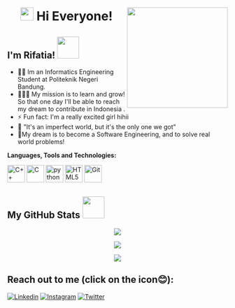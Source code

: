 
<h1 align="center"><img src="https://media.giphy.com/media/pqStRjJyVEZDapW6EM/giphy.gif" width="30" />  Hi Everyone! 
<img align='right' src="https://media.giphy.com/media/hVCh2ImEWsBr9sXpW1/giphy.gif" width="230">
<h2> I'm Rifatia! <img src="https://media.giphy.com/media/Pk9ahjZGewoVWjfD4G/giphy.gif" width="50"></h2>
 
- 👩‍💻 Im an Informatics Engineering Student at Politeknik Negeri Bandung.
- 🏃🏻‍♀️ My mission is to learn and grow! So that one day I'll be able to reach my dream to contribute in Indonesia .
- ⚡ Fun fact: I'm a really excited girl hihii
- 📝 "It's an imperfect world, but it's the only one we got"
- 🏁My dream is to become a Software Engineering, and to solve real world problems!</p>
 
 **Languages, Tools and Technologies:**
 
 
 <a href="https://isocpp.org/" title="C++"><img src="https://github.com/get-icon/geticon/raw/master/icons/c-plusplus.svg" alt="C++" width="40px" height="40px"></a>
 <a href="https://en.wikipedia.org/wiki/C_(programming_language)" title="C"><img src="https://github.com/get-icon/geticon/raw/master/icons/c.svg" alt="C" width="40px"  height="40px"></a>
 <a href="https://python.org/" title="python"><img src="https://github.com/get-icon/geticon/raw/master/icons/python.svg" alt="python" width="40px" height="40px"></a>
 <a href="https://www.w3.org/TR/html5/" title="HTML5"><img src="https://github.com/get-icon/geticon/raw/master/icons/html-5.svg" alt="HTML5" width="40px" height="40px"></a>
 <a href="https://git-scm.com/" title="Git"><img src="https://github.com/get-icon/geticon/raw/master/icons/git-icon.svg" alt="Git" width="40px" height="40px"></a>
 

 
 
 
 
 <h2>My GitHub Stats <img src="https://media.giphy.com/media/JUGcy1JHU2ubKnq3Ug/giphy.gif" width="50"> </h2>


<p align="center"> <img align="center" src="https://github-readme-stats.vercel.app/api?username=rifatiyay&show_icons=true" /></p>

<p align="center"><img align="center" src="https://github-readme-streak-stats.herokuapp.com/?user=rifatiyay&show_icons=true" /></p>

<p align="center"><img align="center" src="https://github-readme-stats.vercel.app/api/top-langs/?username=rifatiyay&show_icons=true&langs_count=8" /></p>



<h2> Reach out to me (click on the icon😊): </h2>
<a href="https://www.linkedin.com/in/rifatia-yumna-salma-941ba8207/" title="Linkedin"><img src="https://img.shields.io/badge/LinkedIn-0077B5?style=for-the-badge&logo=linkedin&logoColor=white" alt="Linkedin"></a>
<a href="https://www.instagram.com/rifatiyay/" title="Instagram"><img src="https://img.shields.io/badge/Instagram-E4405F?style=for-the-badge&logo=instagram&logoColor=white" alt="Instagram"></a>
<a href="https://twitter.com/rifatiyay" title="Twitter"><img src="https://img.shields.io/badge/Twitter-1DA1F2?style=for-the-badge&logo=twitter&logoColor=white" alt="Twitter"></a>



